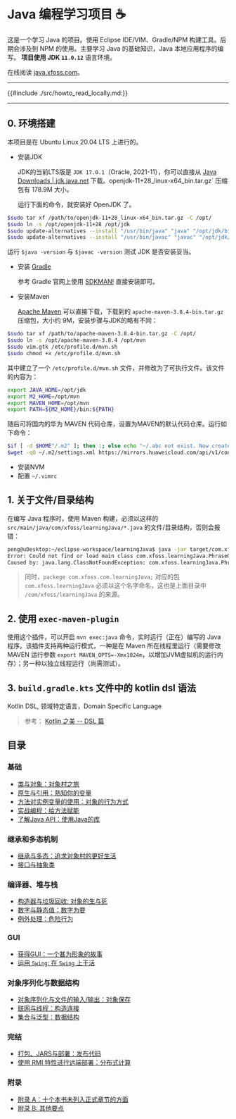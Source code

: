# Java 编程学习项目 ☕️


这是一个学习 Java 的项目。使用 Eclipse IDE/VIM、Gradle/NPM 构建工具。后期会涉及到 NPM 的使用。主要学习 Java 的基础知识，Java 本地应用程序的编写。 __项目使用 JDK `11.0.12`__ 语言环境。

在线阅读 [java.xfoss.com](https://java.xfoss.com)。

---

{{#include ./src/howto_read_locally.md:}}

---

## 0. 环境搭建

本项目是在 Ubuntu Linux 20.04 LTS 上进行的。


- 安装JDK

    JDK的当前LTS版是 `JDK 17.0.1`（Oracle, 2021-11），你可以直接从 [Java Downloads | jdk.java.net](https://jdk.java.net/java-se-ri/11) 下载。openjdk-11+28_linux-x64_bin.tar.gz` 压缩包有 178.9M 大小。

    运行下面的命令，就安装好 OpenJDK 了。

```bash
$sudo tar xf /path/to/openjdk-11+28_linux-x64_bin.tar.gz -C /opt/
$sudo ln -s /opt/openjdk-11+28 /opt/jdk
$sudo update-alternatives --install "/usr/bin/java" "java" "/opt/jdk/bin/java" 1
$sudo update-alternatives --install "/usr/bin/javac" "javac" "/opt/jdk/bin/javac" 1
```

运行 `$java -version` 与 `$javac -version` 测试 JDK 是否安装妥当。

- 安装 [Gradle](https://gradle.org/)

    参考 Gradle 官网上使用 [SDKMAN!](http://sdkman.io/) 直接安装即可。

- 安装Maven

    [Apache Maven](http://maven.apache.org/) 可以直接下载，下载到的 `apache-maven-3.8.4-bin.tar.gz`压缩包，大小约 9M，安装步骤与JDK的略有不同：

```bash
$sudo tar xf /path/to/apache-maven-3.8.4-bin.tar.gz -C /opt/
$sudo ln -s /opt/apache-maven-3.8.4 /opt/mvn
$sudo vim.gtk /etc/profile.d/mvn.sh
$sudo chmod +x /etc/profile.d/mvn.sh
```

其中建立了一个 `/etc/profile.d/mvn.sh` 文件，并修改为了可执行文件。该文件的内容为：

```sh
export JAVA_HOME=/opt/jdk
export M2_HOME=/opt/mvn
export MAVEN_HOME=/opt/mvn
export PATH=${M2_HOME}/bin:${PATH}
```

随后可将国内的华为 MAVEN 代码仓库，设置为MAVEN的默认代码仓库。运行如下命令：

```bash
$if [ -d $HOME"/.m2" ]; then :; else echo "~/.abc not exist. Now create"; mkdir $HOME"/.m2"; fi
$wget -qO ~/.m2/settings.xml https://mirrors.huaweicloud.com/api/v1/configurations/maven?
```

- 安装NVM
- 配置 `~/.vimrc`

## 1. 关于文件/目录结构

在编写 Java 程序时，使用 Maven 构建，必须以这样的 `src/main/java/com/xfoss/learningJava/*.java` 的文件/目录结构，否则会报错：

```bash
peng@uDesktop:~/eclipse-workspace/learningJava$ java -jar target/com.xfoss.learningJava-0.0.1.jar
Error: Could not find or load main class com.xfoss.learningJava.PhraseOMatic
Caused by: java.lang.ClassNotFoundException: com.xfoss.learningJava.PhraseOMatic
```

> 同时，`packege com.xfoss.com.learningJava;` 对应的包 `com.xfoss.learningJava` 必须以这个名字命名，这也是上面目录中 `/com/xfoss/learningJava` 的来源。

## 2. 使用 `exec-maven-plugin`

使用这个插件，可以开启 `mvn exec:java` 命令，实时运行（正在）编写的 Java 程序。该插件支持两种运行模式，一种是在 Maven 所在线程里运行（需要修改 MAVEN 运行参数 `export MAVEN_OPTS=-Xmx1024m`，以增加JVM虚拟机的运行内存）；另一种以独立线程运行（尚需测试）。

## 3. `build.gradle.kts` 文件中的 kotlin dsl 语法

Kotlin DSL, 领域特定语言，Domain Specific Language

> 参考： [Kotlin 之美 -- DSL 篇](https://juejin.cn/post/6844903569372479501)


## 目录

### 基础


- [类与对象：对象村之旅](docs/Ch02_Class_and_Object_A_Trip_to_Objectville.md)
- [原生与引用：熟知你的变量](docs/Ch03_Primitives_and_References_Know_Your_Variables.md)
- [方法对实例变量的使用：对象的行为方式](docs/Ch04_Methods_Use_Instance_Variables_How_Objects_Behave.md)
- [实战编程：给方法赋能](docs/Ch05_Writing_a_Program_Extra-Strength_Methods.md)
- [了解Java API：使用Java的库](docs/Ch06_Get_to_Know_The_Java_API_Using_the_Java_Library.md)

### 继承和多态机制


- [继承与多态：追求对象村的更好生活](docs/Ch07_Inheritance_and_Polymorphism_Better_Living_in_Objectville.md)
- [接口与抽象类](docs/Ch08_Interfaces_and_Abstract_Classes.md)

### 编译器、堆与栈


- [构造器与垃圾回收: 对象的生与死](docs/Ch09_Constructors_and_Garbage_Collection_Life_and_Death_of_an_Object.md)
- [数字与静态值：数字为要](docs/Ch10_Numbers_and_Statics_Numbers_Matter.md)
- [例外处理：危险行为](docs/Ch11_Exception_Handling_Risky_Behavior.md)

### GUI


- [获得GUI：一个甚为形象的故事](docs/Ch12_Getting_GUI_A_Very_Graphic_Story.md)
- [运用 `Swing`: 在 `Swing` 上干活](docs/Ch13_Using_Swing_Work_on_Your_Swing.md)

###  对象序列化与数据结构


- [对象序列化与文件的输入/输出：对象保存](docs/Ch14_Serialization_and_File_I_O_Saving_Objects.md)
- [联网与线程：构造连接](docs/Ch15_Networking_and_Threads_Make_a_Connection.md)
- [集合与泛型：数据结构](docs/Ch16_Collections_and_Generics_Data_Structure.md)

### 完结


- [打包、JARS与部署：发布代码](docs/Ch17_Package_JARs_And_Deployment_Release_Your_Code.md)
- [使用 RMI 特性进行远端部署：分布式计算](docs/Ch18_Remote_Deployment_with_RMI_Distributed_Computing.md)

### 附录


- [附录 A：十个本书未列入正式章节的方面](docs/Ch19_Appendix.md)
- [附录 B: 其他要点](docs/Ch20_Appendix_B.md)
